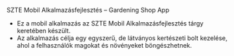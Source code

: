 SZTE Mobil Alkalmazásfejlesztés – Gardening Shop App
- Ez a mobil alkalmazás az SZTE Mobil Alkalmazásfejlesztés tárgy keretében készült. 
- Az alkalmazás célja egy egyszerű, de látványos kertészeti bolt kezelése, ahol a felhasználók magokat és növényeket böngészhetnek.

